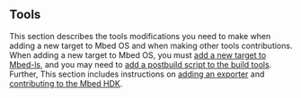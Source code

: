 <h2 id="contributing-tools">Tools</h2>

This section describes the tools modifications you need to make when adding a new target to Mbed OS and when making other tools contributions. When adding a new target to Mbed OS, you must [add a new target to Mbed-ls](/docs/v5.8/reference/mbed-ls.html), and you may need to [add a postbuild script to the build tools](/docs/v5.8/reference/build-tool,html). Further, This section includes instructions on [adding an exporter](/docs/v5.8/reference/adding-exporters.html) and [contributing to the Mbed HDK](/docs/v5.8/reference/arm-mbed-hdk.html).
